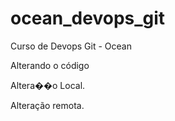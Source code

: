 # ocean_devops_git
Curso de Devops Git - Ocean

Alterando o código

Altera��o Local.

Alteração remota.
